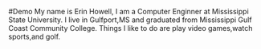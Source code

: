 #Demo
My name is Erin Howell, I am a Computer Enginner at Mississippi State University. I live in Gulfport,MS and graduated from Mississippi Gulf Coast Community College. Things I like to do are play video games,watch sports,and golf.

